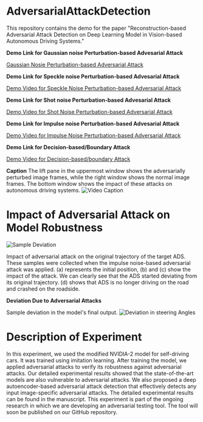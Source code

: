 # AdversarialAttackDetection
This repository contains the demo for the paper "Reconstruction-based Adversarial Attack Detection on Deep Learning Model in Vision-based Autonomous Driving Systems."

**Demo Link for Gaussian noise Perturbation-based Advesarial Attack**

[Gaussian Nosie Perturbation-based Adversarial Attack](https://youtu.be/jUgBWJme5pA)

**Demo Link for Speckle noise Perturbation-based Advesarial Attack**

[Demo Video for Speckle Noise Perturbation-based Adversarial Attack](https://youtu.be/rtn8LrLXbDE)

**Demo Link for Shot noise Perturbation-based Advesarial Attack**

[Demo Video for Shot Noise Perturbation-based Adversarial Attack](https://youtu.be/URSU_BHP1ks)

**Demo Link for Impulse noise Perturbation-based Advesarial Attack**

[Demo Video for Impulse Noise Perturbation-based Adversarial Attack](https://youtu.be/9j_Le3tBcgk)

**Demo Link for Decision-based/Boundary Attack**


[Demo Video for Decision-based/boundary Attack](https://youtu.be/7shB1iXJnuw)

**Caption**
The lift pane in the uppermost window shows the adversarially perturbed image frames, while the right window shows the normal image frames. The bottom window shows the impact of these attacks on autonomous driving systems.
![Video Caption](https://github.com/HussainManzoor/AdversarialAttackDetection/assets/133944553/cf5981f0-baa3-4aad-8681-0c93f198d381)

# Impact of Adversarial Attack on Model Robustness
![Sample Deviation](https://github.com/HussainManzoor/AdversarialAttackDetection/assets/133944553/b5a7cb8c-d9a1-46ce-8990-ef303eb8caa9)

Impact of adversarial attack on the original trajectory of the target ADS. These samples were collected when the impulse noise-based adversarial attack was applied. (a) represents the initial position, (b) and (c) show the impact of the attack. We can clearly see that the ADS started deviating from its original trajectory. (d) shows that ADS is no longer driving on the road and crashed on the roadside.

**Deviation Due to Adversarial Attacks**

Sample deviation in the model's final output. 
![Deviation in steering Angles](https://github.com/HussainManzoor/AdversarialAttackDetection/assets/133944553/8fc00543-9ccb-4037-a484-7e07dfce64c2)


# Description of Experiment
In this experiment, we used the modified NVIDIA-2 model for self-driving cars. It was trained using imitation learning. After training the model, we applied adversarial attacks to verify its robustness against adversarial attacks. Our detailed experimental results showed that the state-of-the-art models are also vulnerable to adversarial attacks. We also proposed a deep autoencoder-based adversarial attack detection that effectively detects any input image-specific adversarial attacks. The detailed experimental results can be found in the manuscript. 
This experiment is part of the ongoing research in which we are developing an adversarial testing tool. The tool will soon be published on our GitHub repository. 
